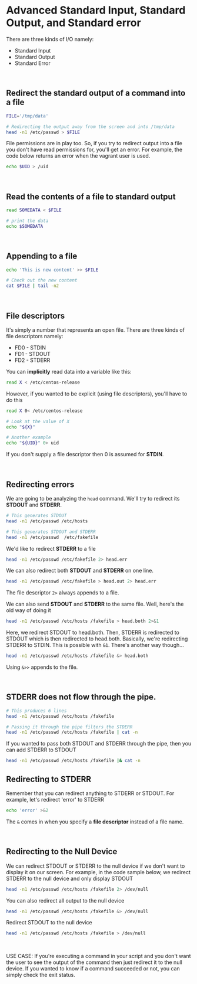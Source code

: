 # Advanced Standard Input, Standard Output, and Standard error

There are three kinds of I/O namely:
- Standard Input
- Standard Output
- Standard Error

<br/>

## Redirect the standard output of a command into a file

```bash
FILE='/tmp/data'

# Redirecting the output away from the screen and into /tmp/data
head -n1 /etc/passwd > $FILE
```


File permissions are in play too. So, if you try to redirect output into a file you don't have read permissions for, you'll get an error. For example, the code below returns an error when the vagrant user is used.

```bash
echo $UID > /uid
```

<br/>

## Read the contents of a file to standard output
```bash
read SOMEDATA < $FILE

# print the data
echo $SOMEDATA
```

<br/>

## Appending to a file
```bash
echo 'This is new content' >> $FILE

# Check out the new content
cat $FILE | tail -n2
```

<br/>

## File descriptors
It's simply a number that represents an open file. There are three kinds of file descriptors namely:
- FD0 - STDIN
- FD1 - STDOUT
- FD2 - STDERR


You can **implicitly** read data into a variable like this:
```bash
read X < /etc/centos-release
```
However, if you wanted to be explicit (using file descriptors), you'll have to do this
```bash
read X 0< /etc/centos-release

# Look at the value of X
echo "${X}"

# Another example
echo "${UID}" 0> uid

```
If you don't supply a file descriptor then 0 is assumed for **STDIN**.


<br/>

## Redirecting errors
We are going to be analyzing the ```head``` command. We'll try to redirect its **STDOUT** and **STDERR**.

```bash
# This generates STDOUT
head -n1 /etc/passwd /etc/hosts

# This generates STDOUT and STDERR
head -n1 /etc/passwd  /etc/fakefile
```

We'd like to redirect **STDERR** to a file
```bash
head -n1 /etc/passwd /etc/fakefile 2> head.err
```

We can also redirect both **STDOUT** and **STDERR** on one line.
```bash
head -n1 /etc/passwd /etc/fakefile > head.out 2> head.err
```

The file descriptor ```2>``` always appends to a file.

We can also send **STDOUT** and **STDERR** to the same file. Well, here's the old way of doing it
```bash
head -n1 /etc/passwd /etc/hosts /fakefile > head.both 2>&1
```

Here, we redirect STDOUT to head.both. Then, STDERR is redirected to STDOUT which is then redirected to head.both. Basically, we're redirecting STDERR to STDIN. This is possible with ```&1```. There's another way though...

```bash
head -n1 /etc/passwd /etc/hosts /fakefile &> head.both
```
Using ```&>>``` appends to the file.


<br/>

## STDERR does not flow through the pipe.
```bash
# This produces 6 lines
head -n1 /etc/passwd /etc/hosts /fakefile

# Passing it through the pipe filters the STDERR
head -n1 /etc/passwd /etc/hosts /fakefile | cat -n
```

If you wanted to pass both STDOUT and STDERR through the pipe, then you can add STDERR to STDOUT
```bash
head -n1 /etc/passwd /etc/hosts /fakefile |& cat -n
```

## Redirecting to STDERR
Remember that you can redirect anything to STDERR or STDOUT. For example, let's redirect 'error' to STDERR

```bash
echo 'error' >&2
```
The ```&``` comes in when you specify a **file descriptor** instead of a file name.

<br/>

## Redirecting to the **Null Device**
We can redirect STDOUT or STDERR to the null device if we don't want to display it on our screen. For example, in the code sample below, we redirect STDERR to the null device and only display STDOUT
```bash
head -n1 /etc/passwd /etc/hosts /fakefile 2> /dev/null
```

You can also redirect all output to the null device
```bash
head -n1 /etc/passwd /etc/hosts /fakefile &> /dev/null
```

Redirect STDOUT to the null device
```bash
head -n1 /etc/passwd /etc/hosts /fakefile > /dev/null
```
<br/>

USE CASE: If you're executing a command in your script and you don't want the user to see the output of the command then just redirect it to the null device. If you wanted to know if a command succeeded or not, you can simply check the exit status.





